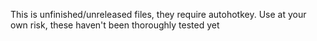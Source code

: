 This is unfinished/unreleased files, they require autohotkey. Use at your own risk, these haven't been thoroughly tested yet
